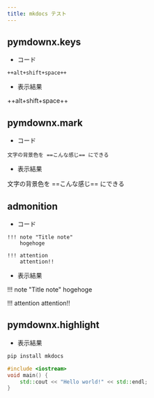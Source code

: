 ```yaml
---
title: mkdocs テスト
---
```


## pymdownx.keys

- コード

```text
++alt+shift+space++
```

- 表示結果

++alt+shift+space++

## pymdownx.mark

- コード

```text
文字の背景色を ==こんな感じ== にできる
```

- 表示結果

文字の背景色を ==こんな感じ== にできる

## admonition

- コード

```text
!!! note "Title note"
    hogehoge

!!! attention
    attention!!
```

- 表示結果

!!! note "Title note"
    hogehoge

!!! attention
    attention!!

## pymdownx.highlight

- 表示結果

```bash
pip install mkdocs
```

```cpp title="main.cpp" linenums="5"
#include <iostream>
void main() {
    std::cout << "Hello world!" << std::endl;
}
```
